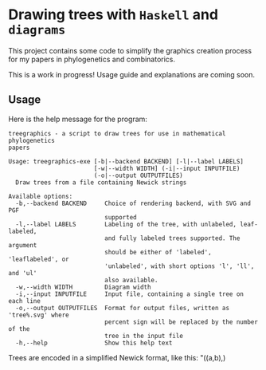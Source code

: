# Drawing trees with `Haskell` and `diagrams`

This project contains some code to simplify the graphics creation process for my papers in phylogenetics and combinatorics. 

This is a work in progress! Usage guide and explanations are coming soon.

## Usage

Here is the help message for the program:

```
treegraphics - a script to draw trees for use in mathematical phylogenetics
papers

Usage: treegraphics-exe [-b|--backend BACKEND] [-l|--label LABELS] 
                        [-w|--width WIDTH] (-i|--input INPUTFILE)
                        (-o|--output OUTPUTFILES)
  Draw trees from a file containing Newick strings

Available options:
  -b,--backend BACKEND     Choice of rendering backend, with SVG and PGF
                           supported
  -l,--label LABELS        Labeling of the tree, with unlabeled, leaf-labeled,
                           and fully labeled trees supported. The argument
                           should be either of 'labeled', 'leaflabeled', or
                           'unlabeled', with short options 'l', 'll', and 'ul'
                           also available.
  -w,--width WIDTH         Diagram width
  -i,--input INPUTFILE     Input file, containing a single tree on each line
  -o,--output OUTPUTFILES  Format for output files, written as 'tree%.svg' where
                           percent sign will be replaced by the number of the
                           tree in the input file
  -h,--help                Show this help text
```

Trees are encoded in a simplified Newick format, like this: "((a,b),)